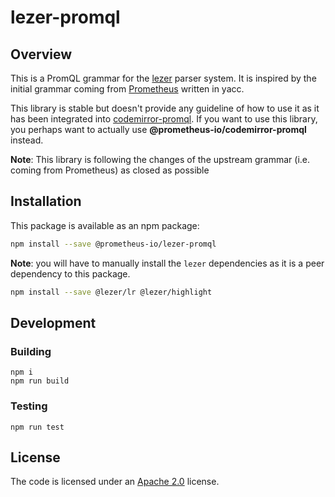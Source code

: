 # lezer-promql

## Overview

This is a PromQL grammar for the [lezer](https://lezer.codemirror.net/) parser system. It is inspired by the initial
grammar coming from [Prometheus](https://github.com/prometheus/prometheus/blob/main/promql/parser/generated_parser.y)
written in yacc.

This library is stable but doesn't provide any guideline of how to use it as it has been integrated
into [codemirror-promql](https://github.com/prometheus/prometheus/blob/main/web/ui/module/codemirror-promql). If you
want to use this library, you perhaps want to actually use **@prometheus-io/codemirror-promql** instead.

**Note**: This library is following the changes of the upstream grammar (i.e. coming from Prometheus) as closed as
possible

## Installation

This package is available as an npm package:

```bash
npm install --save @prometheus-io/lezer-promql
```

**Note**: you will have to manually install the `lezer` dependencies as it is a peer dependency to this package.

```bash
npm install --save @lezer/lr @lezer/highlight
```

## Development

### Building

    npm i
    npm run build

### Testing

    npm run test

## License

The code is licensed under an [Apache 2.0](https://github.com/prometheus/prometheus/blob/main/LICENSE) license.
